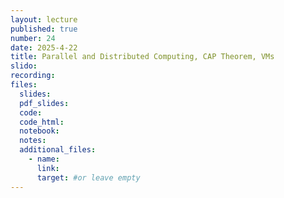 ```yaml
---
layout: lecture
published: true
number: 24
date: 2025-4-22
title: Parallel and Distributed Computing, CAP Theorem, VMs
slido:
recording: 
files:
  slides: 
  pdf_slides:
  code:
  code_html:
  notebook: 
  notes:
  additional_files:
    - name:
      link:
      target: #or leave empty
---
```

